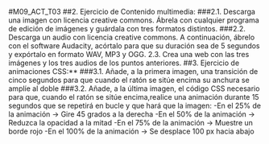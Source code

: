 #M09_ACT_T03
##2. Ejercicio de Contenido multimedia:
    ###2.1. Descarga una imagen con licencia creative commons. Ábrela con cualquier programa de edición de imágenes y guárdala con tres formatos distintos.
    ###2.2. Descarga un audio con licencia creative commons. A continuación, ábrelo con el software Audacity, acórtalo para que su duración sea de 5 segundos y expórtalo en formato WAV, MP3  y OGG. 
    2.3. Crea una web con las tres imágenes y los tres audios de los puntos anteriores.
##3. Ejercicio de animaciones CSS:**
    ###3.1. Añade, a la primera imagen, una transición de cinco segundos para que cuando el ratón se  sitúe encima su anchura se amplíe al doble
    ###3.2. Añade, a la última imagen, el código CSS necesario para que, cuando el ratón se sitúe encima,realice una animación durante 15 segundos que se repetirá en bucle y que hará que la imagen:
        -En el 25% de la animación → Gire 45 grados a la derecha 
        -En el 50% de la animación → Reduzca la opacidad a la mitad 
        -En el 75% de la animación → Muestre un borde rojo
        -En el 100% de la animación → Se desplace 100 px hacia abajo
